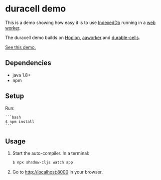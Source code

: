# duracell demo

This is a demo showing how easy it is to use 
[IndexedDb](https://developer.mozilla.org/en-US/docs/Web/API/IndexedDB_API)
running in a
[web worker](http://www.w3schools.com/html/html5_webworkers.asp).

The duracell demo builds on [Hoplon](https://hoplon.io),
[aaworker](https://github.com/aatree/aaworker)
and [durable-cells](https://github.com/aatree/durable-cells).

[See this demo.](https://hoplon.github.io/demos/duracell/)

## Dependencies

- java 1.8+
- npm

## Setup

Run:

    ```bash
    $ npm install
    ```

## Usage

1. Start the auto-compiler. In a terminal:

    ```bash
    $ npx shadow-cljs watch app
    ```


2. Go to [http://localhost:8000](http://localhost:8000) in your browser.
